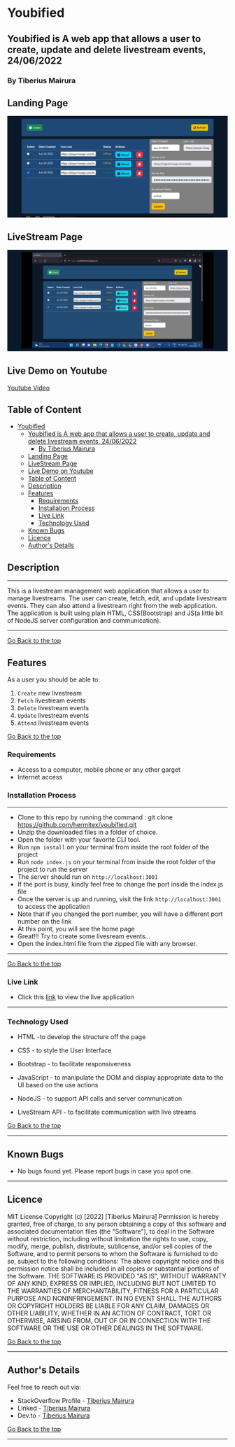# Youbified

## Youbified is A web app that allows a user to create, update and delete livestream events, 24/06/2022

### By Tiberius Mairura

## Landing Page

![image](./assets/images/youbified-home.png)

## LiveStream Page

![image](./assets/images/youbified-stream.png)

## Live Demo on Youtube

[Youtube Video](https://youtu.be/3Jqf2TfmNEE)

## Table of Content

- [Youbified](#youbified)
  - [Youbified is A web app that allows a user to create, update and delete livestream events, 24/06/2022](#youbified-is-a-web-app-that-allows-a-user-to-create-update-and-delete-livestream-events-24062022)
    - [By Tiberius Mairura](#by-tiberius-mairura)
  - [Landing Page](#landing-page)
  - [LiveStream Page](#livestream-page)
  - [Live Demo on Youtube](#live-demo-on-youtube)
  - [Table of Content](#table-of-content)
  - [Description](#description)
  - [Features](#features)
    - [Requirements](#requirements)
    - [Installation Process](#installation-process)
    - [Live Link](#live-link)
    - [Technology  Used](#technology--used)
  - [Known Bugs](#known-bugs)
  - [Licence](#licence)
  - [Author's Details](#authors-details)

## Description

****
This is a livestream management web application that allows a user to manage livestreams. The user can create, fetch, edit, and update livestream events. They can also attend a livestream right from the web application. The application is built using plain HTML, CSS(Bootstrap) and JS(a little bit of NodeJS server configuration and communication).
****

[Go Back to the top](#youbified)

## Features

As a user you should be able to:

1. `Create`  new livestream
2. `Fetch` livestream events
3. `Delete` livestream events
4. `Update` livestream events
5. `Attend` livestream events

[Go Back to the top](#youbified)

### Requirements

- Access to  a computer, mobile phone or any other garget
- Internet access

### Installation Process

****

- Clone to this repo by running the command : git clone <https://github.com/hermitex/youbified.git>
- Unzip the downloaded files in a folder of choice.
- Open the folder with your favorite CLI tool.
- Run `npm install` on your terminal from inside the root folder of the project
- Run `node index.js` on your terminal from inside the root folder of the project to run the server
- The server should run on `http://localhost:3001`
- If the port is busy, kindly feel free to change the port inside the index.js file
- Once the server is up and running, visit the link  `http://localhost:3001` to access the application
- Note that if you changed the port number, you will have a different port number on the link
- At this point, you will see the home page
- Great!!! Try to create some livesream events...
- Open the index.html file from the zipped file with any browser.

 ****
[Go Back to the top](#youbified)

### Live Link

- Click this [link](https://youbified.herokuapp.com/) to view the live application
  
****

### Technology  Used

- HTML -to develop the structure off the page

- CSS - to style the User Interface
- Bootstrap - to facilitate responsiveness
- JavaScript - to manipulate the DOM and display appropriate data to the UI based on the use actions
- NodeJS - to support API calls and server communication
- LiveStream API - to facilitate communication with live streams

[Go Back to the top](#youbified)

****

## Known Bugs

- No bugs found yet. Please report bugs in case you spot one.

****

## Licence

MIT License
Copyright (c) [2022] [Tiberius Mairura]
Permission is hereby granted, free of charge, to any person obtaining a copy
of this software and associated documentation files (the "Software"), to deal
in the Software without restriction, including without limitation the rights
to use, copy, modify, merge, publish, distribute, sublicense, and/or sell
copies of the Software, and to permit persons to whom the Software is
furnished to do so, subject to the following conditions:
The above copyright notice and this permission notice shall be included in all
copies or substantial portions of the Software.
THE SOFTWARE IS PROVIDED "AS IS", WITHOUT WARRANTY OF ANY KIND, EXPRESS OR
IMPLIED, INCLUDING BUT NOT LIMITED TO THE WARRANTIES OF MERCHANTABILITY,
FITNESS FOR A PARTICULAR PURPOSE AND NONINFRINGEMENT. IN NO EVENT SHALL THE
AUTHORS OR COPYRIGHT HOLDERS BE LIABLE FOR ANY CLAIM, DAMAGES OR OTHER
LIABILITY, WHETHER IN AN ACTION OF CONTRACT, TORT OR OTHERWISE, ARISING FROM,
OUT OF OR IN CONNECTION WITH THE SOFTWARE OR THE USE OR OTHER DEALINGS IN THE
SOFTWARE.

[Go Back to the top](#youbified)
****

## Author's Details

Feel free to reach out via:

- StackOverflow Profile - [Tiberius Mairura](https://stackoverflow.com/users/11869442/tiberius)
- Linked - [Tiberius Mairura](https://www.linkedin.com/in/tiberius-mairura/)
- Dev.to - [Tiberius Mairura](https://dev.to/hermitex)

[Go Back to the top](#youbified)
****
